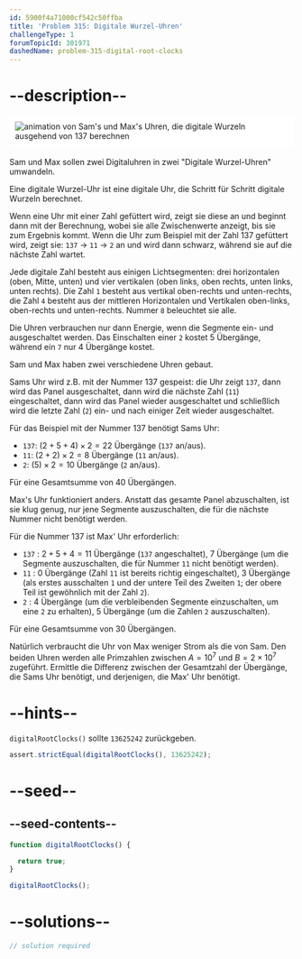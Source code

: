 ```yaml
---
id: 5900f4a71000cf542c50ffba
title: 'Problem 315: Digitale Wurzel-Uhren'
challengeType: 1
forumTopicId: 301971
dashedName: problem-315-digital-root-clocks
---
```


# --description--

<img alt="animation von Sam's und Max's Uhren, die digitale Wurzeln ausgehend von 137 berechnen" src="https://cdn.freecodecamp.org/curriculum/project-euler/digital-root-clocks.gif" style="background-color: white; padding: 10px; display: block; margin-right: auto; margin-left: auto; margin-bottom: 1.2rem;" />

Sam und Max sollen zwei Digitaluhren in zwei "Digitale Wurzel-Uhren" umwandeln.

Eine digitale Wurzel-Uhr ist eine digitale Uhr, die Schritt für Schritt digitale Wurzeln berechnet.

Wenn eine Uhr mit einer Zahl gefüttert wird, zeigt sie diese an und beginnt dann mit der Berechnung, wobei sie alle Zwischenwerte anzeigt, bis sie zum Ergebnis kommt. Wenn die Uhr zum Beispiel mit der Zahl 137 gefüttert wird, zeigt sie: `137` → `11` → `2` an und wird dann schwarz, während sie auf die nächste Zahl wartet.

Jede digitale Zahl besteht aus einigen Lichtsegmenten: drei horizontalen (oben, Mitte, unten) und vier vertikalen (oben links, oben rechts, unten links, unten rechts). Die Zahl `1` besteht aus vertikal oben-rechts und unten-rechts, die Zahl `4` besteht aus der mittleren Horizontalen und Vertikalen oben-links, oben-rechts und unten-rechts. Nummer `8` beleuchtet sie alle.

Die Uhren verbrauchen nur dann Energie, wenn die Segmente ein- und ausgeschaltet werden. Das Einschalten einer `2` kostet 5 Übergänge, während ein `7` nur 4 Übergänge kostet.

Sam und Max haben zwei verschiedene Uhren gebaut.

Sams Uhr wird z.B. mit der Nummer 137 gespeist: die Uhr zeigt `137`, dann wird das Panel ausgeschaltet, dann wird die nächste Zahl (`11`) eingeschaltet, dann wird das Panel wieder ausgeschaltet und schließlich wird die letzte Zahl (`2`) ein- und nach einiger Zeit wieder ausgeschaltet.

Für das Beispiel mit der Nummer 137 benötigt Sams Uhr:

- `137`: $(2 + 5 + 4) × 2 = 22$ Übergänge (`137` an/aus).
- `11`: $(2 + 2) × 2 = 8$ Übergänge (`11` an/aus).
- `2`: $(5) × 2 = 10$ Übergänge (`2` an/aus).

Für eine Gesamtsumme von 40 Übergängen.

Max's Uhr funktioniert anders. Anstatt das gesamte Panel abzuschalten, ist sie klug genug, nur jene Segmente auszuschalten, die für die nächste Nummer nicht benötigt werden.

Für die Nummer 137 ist Max' Uhr erforderlich:

- `137` : $2 + 5 + 4 = 11$ Übergänge (`137` angeschaltet), $7$ Übergänge (um die Segmente auszuschalten, die für Nummer `11` nicht benötigt werden).
- `11` : $0$ Übergänge (Zahl `11` ist bereits richtig eingeschaltet), $3$ Übergänge (als erstes ausschalten `1` und der untere Teil des Zweiten `1`; der obere Teil ist gewöhnlich mit der Zahl `2`).
- `2` : $4$ Übergänge (um die verbleibenden Segmente einzuschalten, um eine `2` zu erhalten), $5$ Übergänge (um die Zahlen `2` auszuschalten).

Für eine Gesamtsumme von 30 Übergängen.

Natürlich verbraucht die Uhr von Max weniger Strom als die von Sam. Den beiden Uhren werden alle Primzahlen zwischen $A = {10}^7$ und $B = 2 × {10}^7$ zugeführt. Ermittle die Differenz zwischen der Gesamtzahl der Übergänge, die Sams Uhr benötigt, und derjenigen, die Max' Uhr benötigt.

# --hints--

`digitalRootClocks()` sollte `13625242` zurückgeben.

```js
assert.strictEqual(digitalRootClocks(), 13625242);
```

# --seed--

## --seed-contents--

```js
function digitalRootClocks() {

  return true;
}

digitalRootClocks();
```

# --solutions--

```js
// solution required
```

